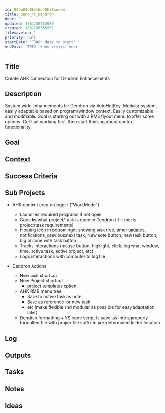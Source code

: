 ```yaml
---
id: 84bw84d0b2v6o40hl8xeuxe
title: Send_to_Dendron
desc: ''
updated: 1663736763980
created: 1663736355957
filesaveloc: ''
priority: null
startDate: 'TODO: date to start'
endDate: 'TODO: when project ends'
---
```


## Title
Create AHK connection for Dendron Enhancements

## Description

System wide enhancements for Dendron via AutoHotKey. Modular system, easily adaptable based on program/window context. Easily customizable and modifiable. Goal is starting out with a RMB flyout menu to offer some options. Get that working first, then start thinking about context functionality. 

## Goal
<!-- What are you trying to accomplish -->

## Context
<!-- Related Projects - Ideally build this into an automated "what's this building on/leading to" filler spot -->

## Success Criteria
<!-- milestones for this project -->

## Sub Projects
<!-- For larger projects, list out sub projects related-->
- AHK content creator/logger ("WorkMode")
    - Launches required programs if not open. 
    - Goes by what project/Task is open in Dendron (if it meets project/task requirements)
    - Floating Icon in bottom right showing task tree, timer updates, notifications, previous/next task, New note button, new task button, big ol done with task button
    - Tracks interactions (mouse button, highlight, click, log what window, time, active task, active project, etc)
    - Logs interactions with computer to log file

- Dendron Actions
    - New task shortcut
    - New Project shortcut
        - project templates option
    - AHK RMB menu tree 
        - Save to active task as note, 
        - Save as reference for new task
        - etc (make flexible and modular as possible for easy adaptation later)
    - Dendron formatting + VS code script to save-as into a properly formatted file with proper file suffix in pre-determined folder location


## Log
<!-- For longer projects, keep a rough log of major events-->

## Outputs
<!-- any outputs that were generated from this project. eg. slides, videos, etc-->

<!-- Everything below this line is work needed to achieve the stated goal-->

## Tasks
<!-- use this space to track current tasks. alternatively, you can also link to your daily journal note -->

## Notes
<!-- use this space for arbitrary notes -->

## Ideas
<!-- relevant thoughts, ideas, or resources -->

